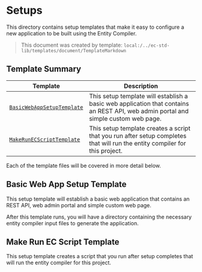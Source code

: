[//]: # ( =====preserve===== start-Introduction ===== )
# Setups

This directory contains setup templates that make it easy to configure a new application to be built using the Entity Compiler.

[//]: # ( =====preserve===== end-Introduction ===== )

> This document was created by template: `local:/../ec-std-lib/templates/document/TemplateMarkdown`

<a name="template-summary"></a>
## Template Summary

|Template|Description|
|---|---|
| [`BasicWebAppSetupTemplate`](#basic-web-app-setup-template) | This setup template will establish a basic web application that contains an REST API, web admin portal and simple custom web page. |
| [`MakeRunECScriptTemplate`](#make-run-ec-script-template) | This setup template creates a script that you run after setup completes that will run the entity compiler for this project. |

Each of the template files will be covered in more detail below.

<a name="basic-web-app-setup-template"></a>
## Basic Web App Setup Template

This setup template will establish a basic web application that contains an REST API, web admin portal and simple custom web page.

 After this template runs, you will have a directory containing the necessary entity compiler input files to generate the application.

<a name="make-run-ec-script-template"></a>
## Make Run EC Script Template

This setup template creates a script that you run after setup completes that will run the entity compiler for this project.

